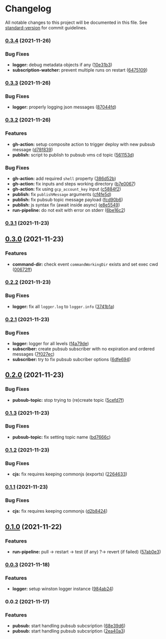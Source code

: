 # Changelog

All notable changes to this project will be documented in this file. See [standard-version](https://github.com/conventional-changelog/standard-version) for commit guidelines.

### [0.3.4](https://github.com/leomp12/gcp-vms-cd/compare/v0.3.3...v0.3.4) (2021-11-26)


### Bug Fixes

* **logger:** debug metadata objects if any ([10e31b3](https://github.com/leomp12/gcp-vms-cd/commit/10e31b376873ceeb19fa13f6ea319f8476374976))
* **subscription-watcher:** prevent multiple runs on restart ([6475109](https://github.com/leomp12/gcp-vms-cd/commit/6475109e278c61c1fc608c182e3037db64976e78))

### [0.3.3](https://github.com/leomp12/gcp-vms-cd/compare/v0.3.2...v0.3.3) (2021-11-26)


### Bug Fixes

* **logger:** properly logging json messages ([87044fd](https://github.com/leomp12/gcp-vms-cd/commit/87044fd22f18136bfcc7d870df5d4bd0376056ff))

### [0.3.2](https://github.com/leomp12/gcp-vms-cd/compare/v0.3.1...v0.3.2) (2021-11-26)


### Features

* **gh-action:** setup composite action to trigger deploy with new pubsub message ([d78f839](https://github.com/leomp12/gcp-vms-cd/commit/d78f8392482c7785d06abbc7765131aecea402d8))
* **publish:** script to publish to pubsub vms cd topic ([561153d](https://github.com/leomp12/gcp-vms-cd/commit/561153d7549693c7912d56cc3bbbdaf295bf6ff2))


### Bug Fixes

* **gh-action:** add required `shell` property ([386d52b](https://github.com/leomp12/gcp-vms-cd/commit/386d52be51162d93f81eaa14d85d032528049447))
* **gh-action:** fix inputs and steps working directory ([b7e0067](https://github.com/leomp12/gcp-vms-cd/commit/b7e00674606de1b0fe2148c852b2120e7149e59c))
* **gh-action:** fix using `gcp_account_key` input ([c5884f2](https://github.com/leomp12/gcp-vms-cd/commit/c5884f25b089a0f76e5f0c9a241362f6a5ddb4c7))
* **publish:** fix `publishMessage` arguments ([cf4fe5d](https://github.com/leomp12/gcp-vms-cd/commit/cf4fe5d3eda1836a64c15ee0b073700624e544c9))
* **publish:** fix pubsub topic message payload ([fcd90b6](https://github.com/leomp12/gcp-vms-cd/commit/fcd90b64b92ab142a142921ef5e37e3c6a828195))
* **publish:** js syntax fix (await inside async) ([e8e5549](https://github.com/leomp12/gcp-vms-cd/commit/e8e5549218b307361c2428b64e55e0a9255d66d7))
* **run-pipeline:** do not exit with error on stderr ([6be16c2](https://github.com/leomp12/gcp-vms-cd/commit/6be16c258a4d88336b0126af927d7b0e514a2b35))

### [0.3.1](https://github.com/leomp12/gcp-vms-cd/compare/v0.3.0...v0.3.1) (2021-11-23)

## [0.3.0](https://github.com/leomp12/gcp-vms-cd/compare/v0.2.2...v0.3.0) (2021-11-23)


### Features

* **command-dir:** check event `commandWorkingDir` exists and set exec cwd ([00672ff](https://github.com/leomp12/gcp-vms-cd/commit/00672ff88225d3719badeff6f67eb168917ff09b))

### [0.2.2](https://github.com/leomp12/gcp-vms-cd/compare/v0.2.1...v0.2.2) (2021-11-23)


### Bug Fixes

* **logger:** fix all `logger.log` to `logger.info` ([3741b1a](https://github.com/leomp12/gcp-vms-cd/commit/3741b1ae34f6f900c6399ac40f3f42715d1bbb06))

### [0.2.1](https://github.com/leomp12/gcp-vms-cd/compare/v0.2.0...v0.2.1) (2021-11-23)


### Bug Fixes

* **logger:** logger for all levels ([f4a79de](https://github.com/leomp12/gcp-vms-cd/commit/f4a79de8b71794a0f81b519efc95965dc7c2cf04))
* **subscriber:** create pubsub subscriber with no expiration and ordered messages ([7f027ec](https://github.com/leomp12/gcp-vms-cd/commit/7f027ec5de93cc9d71e3daa0dc2ccc50b7e4c7e9))
* **subscriber:** try to fix pubsub subcriber options ([6dfe694](https://github.com/leomp12/gcp-vms-cd/commit/6dfe694086bb99d713b963517090ced95640963a))

## [0.2.0](https://github.com/leomp12/gcp-vms-cd/compare/v0.1.3...v0.2.0) (2021-11-23)


### Bug Fixes

* **pubsub-topic:** stop trying to (re)create topic ([5cefd7f](https://github.com/leomp12/gcp-vms-cd/commit/5cefd7f22f99bb65bdf998291d3f31194c797a8d))

### [0.1.3](https://github.com/leomp12/gcp-vms-cd/compare/v0.1.2...v0.1.3) (2021-11-23)


### Bug Fixes

* **pubsub-topic:** fix setting topic name ([bd7666c](https://github.com/leomp12/gcp-vms-cd/commit/bd7666cb05bd1d90ad541d8f8267ddc088c56a4b))

### [0.1.2](https://github.com/leomp12/gcp-vms-cd/compare/v0.1.1...v0.1.2) (2021-11-23)


### Bug Fixes

* **cjs:** fix requires keeping commonjs (exports) ([2264633](https://github.com/leomp12/gcp-vms-cd/commit/22646334b157fcb1a733eda6c39f7d60e557670d))

### [0.1.1](https://github.com/leomp12/gcp-vms-cd/compare/v0.1.0...v0.1.1) (2021-11-23)


### Bug Fixes

* **cjs:** fix requires keeping commonjs ([d2b8424](https://github.com/leomp12/gcp-vms-cd/commit/d2b842484bf91f3af173ecd410b264c85f3e1703))

## [0.1.0](https://github.com/leomp12/gcp-vms-cd/compare/v0.0.3...v0.1.0) (2021-11-22)


### Features

* **run-pipeline:** pull -> restart -> test (if any) ?-> revert (if failed) ([57ab0e3](https://github.com/leomp12/gcp-vms-cd/commit/57ab0e33e92c71e39c28a65d9ca7cdc4bfe2811e))

### [0.0.3](https://github.com/leomp12/gcp-vms-cd/compare/v0.0.2...v0.0.3) (2021-11-18)


### Features

* **logger:** setup winston logger instance ([984ab24](https://github.com/leomp12/gcp-vms-cd/commit/984ab24624e15438aafdeb477e6851a334865280))

### 0.0.2 (2021-11-17)


### Features

* **pubsub:** start handling pubsub subcsription ([68e39d6](https://github.com/leomp12/gcp-vms-cd/commit/68e39d6b7992d86a6bca6148e52ab1f9d660e16b))
* **pubsub:** start handling pubsub subcsription ([2ea40a3](https://github.com/leomp12/gcp-vms-cd/commit/2ea40a3825bebdaf605d694ae20d416352606bb1))
